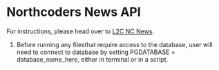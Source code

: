 # Northcoders News API

For instructions, please head over to [L2C NC News](https://l2c.northcoders.com/courses/be/nc-news).

1. Before running any filesthat require access to the database, user will need to connect to database by setting PGDATABASE = database_name_here, either in terminal or in a script.

